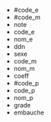 - #code_e
- #code_m
- note
- code_e
- nom_e
- ddn
- sexe
- code_m
- nom_m
- coeff
- #code_p
- code_p
- nom_p
- grade
- embauche